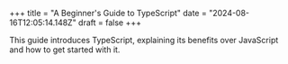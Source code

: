 +++
title = "A Beginner's Guide to TypeScript"
date = "2024-08-16T12:05:14.148Z"
draft = false
+++

  This guide introduces TypeScript, explaining its benefits over JavaScript and how to get started with it.
        